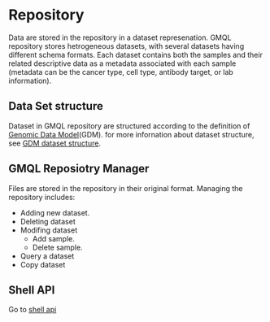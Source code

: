 # Repository
Data are stored in the repository in a dataset represenation. GMQL repository stores hetrogeneous datasets, with several datasets having different schema formats. Each dataset contains both the samples and their related descriptive data as a metadata associated with each sample (metadata can be the cancer type, cell type, antibody target, or lab information).
## Data Set structure
Dataset in GMQL repository are structured according to the definition of [Genomic Data Model](http://www.sciencedirect.com/science/article/pii/S1046202316303012)(GDM). for more infornation about dataset structure, see [GDM dataset structure](../docs/GDM_DS_Structure.md).
## GMQL Reposiotry Manager
Files are stored in the repository in their original format. Managing the repository includes: 
* Adding new dataset.
* Deleting dataset
* Modifing dataset
  * Add sample.
  * Delete sample.
* Query a dataset
* Copy dataset

## Shell API
Go to [shell api](../docs/SHELL_API.md)
